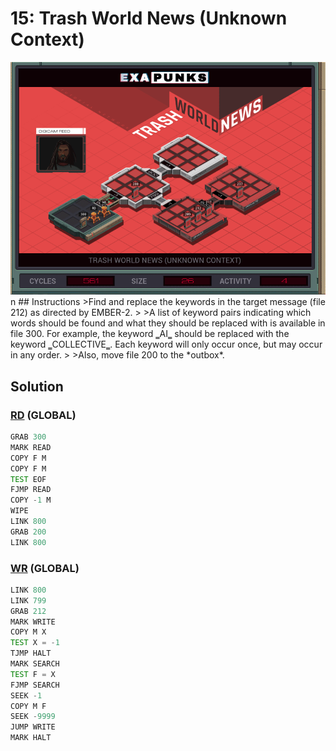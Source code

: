 # 15: Trash World News (Unknown Context)
<div align='center'><img src='PB013C.gif' /></div>
n
## Instructions
>﻿Find and replace the keywords in the target message (file 212) as directed by EMBER-2.
>
>A list of keyword pairs indicating which words should be found and what they should be replaced with is available in file 300. For example, the keyword ‗AI‗ should be replaced with the keyword ‗COLLECTIVE‗. Each keyword will only occur once, but may occur in any order.
>
>Also, move file 200 to the *outbox*.

## Solution

### [RD](RD.exa) (GLOBAL)
```asm
GRAB 300
MARK READ
COPY F M
COPY F M
TEST EOF
FJMP READ
COPY -1 M
WIPE
LINK 800
GRAB 200
LINK 800
```

### [WR](WR.exa) (GLOBAL)
```asm
LINK 800
LINK 799
GRAB 212
MARK WRITE
COPY M X
TEST X = -1
TJMP HALT
MARK SEARCH
TEST F = X
FJMP SEARCH
SEEK -1
COPY M F
SEEK -9999
JUMP WRITE
MARK HALT
```